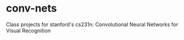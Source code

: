# conv-nets
Class projects for stanford's cs231n: Convolutional Neural Networks for Visual Recognition
